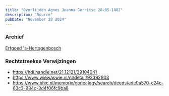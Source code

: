 ```yaml
---
title: "Overlijden Agnes Joanna Gerritse 28-05-1882"
description: "Source"
pubDate: "November 20 2024"
---
```


### Archief
[Erfgoed 's-Hertogenbosch](https://www.erfgoedshertogenbosch.nl/)

### Rechtstreekse Verwijzingen
- https://hdl.handle.net/21.12121/39104041
- https://www.wiewaswie.nl/nl/detail/93392803
- https://www.bhic.nl/memorix/genealogy/search/deeds/ade9a570-c24c-63c3-984c-3d4f06fc9ba8